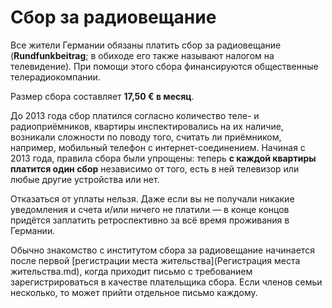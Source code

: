 # Сбор за радиовещание

Все жители Германии обязаны платить сбор за радиовещание (**Rundfunkbeitrag**; в обиходе его также называют налогом на телевидение). При помощи этого сбора финансируются общественные телерадиокомпании.

Размер сбора составляет **17,50 € в месяц**.

До 2013 года сбор платился согласно количество теле- и радиоприёмников, квартиры инспектировались на их наличие, возникали сложности по поводу того, считать ли приёмником, например, мобильный телефон с интернет-соединением. Начиная с 2013 года, правила сбора были упрощены: теперь **с каждой квартиры платится один сбор** независимо от того, есть в ней телевизор или любые другие устройства или нет.

Отказаться от уплаты нельзя. Даже если вы не получали никакие уведомления и счета и/или ничего не платили — в конце концов придётся заплатить ретроспективно за всё время проживания в Германии.

Обычно знакомство с институтом сбора за радиовещание начинается после первой [регистрации места жительства](Регистрация места жительства.md), когда приходит письмо с требованием зарегистрироваться в качестве плательщика сбора. Если членов семьи несколько, то может прийти отдельное письмо каждому.

